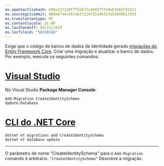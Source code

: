 ```yaml
---
ms.openlocfilehash: 698a127120f7f52672ceb927ff24eb1b02f91521
ms.sourcegitcommit: 088e6744cd67a62f214f25146313a53949b17d35
ms.translationtype: MT
ms.contentlocale: pt-BR
ms.lasthandoff: 03/21/2019
ms.locfileid: "58320268"
---
```

Exige que o código de banco de dados de identidade gerado [migrações do Entity Framework Core](/ef/core/managing-schemas/migrations/). Criar uma migração e atualizar o banco de dados. Por exemplo, execute os seguintes comandos:

# <a name="visual-studiotabvisual-studio"></a>[Visual Studio](#tab/visual-studio)

No Visual Studio **Package Manager Console**:

```PMC
Add-Migration CreateIdentitySchema
Update-Database
```

# <a name="net-core-clitabnetcore-cli"></a>[CLI do .NET Core](#tab/netcore-cli)

```cli
dotnet ef migrations add CreateIdentitySchema
dotnet ef database update
```

---

O parâmetro de nome "CreateIdentitySchema" para o `Add-Migration` comando é arbitrário. `"CreateIdentitySchema"` Descreve a migração.
